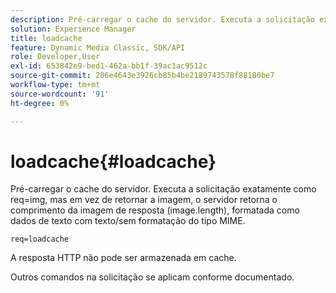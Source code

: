 ```yaml
---
description: Pré-carregar o cache do servidor. Executa a solicitação exatamente como req=img, mas em vez de retornar a imagem, o servidor retorna o comprimento da imagem de resposta (image.length), formatada como dados de texto com texto/sem formatação do tipo MIME.
solution: Experience Manager
title: loadcache
feature: Dynamic Media Classic, SDK/API
role: Developer,User
exl-id: 653842e9-bed1-462a-bb1f-39ac1ac9512c
source-git-commit: 206e4643e3926cb85b4be2189743578f88180be7
workflow-type: tm+mt
source-wordcount: '91'
ht-degree: 0%

---
```


# loadcache{#loadcache}

Pré-carregar o cache do servidor. Executa a solicitação exatamente como req=img, mas em vez de retornar a imagem, o servidor retorna o comprimento da imagem de resposta (image.length), formatada como dados de texto com texto/sem formatação do tipo MIME.

`req=loadcache`

A resposta HTTP não pode ser armazenada em cache.

Outros comandos na solicitação se aplicam conforme documentado.
